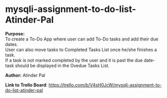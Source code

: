 # mysqli-assignment-to-do-list-Atinder-Pal
**Purpose:** </br>
To create a To-Do App where user can add To-Do tasks and add their due dates. </br>
User can also move tasks to Completed Tasks List once he/she finishes a task. </br>
If a task is not marked completed by the user and it is past the due date- task should be displayed in the Ovedue Tasks List. </br>

**Author:** Atinder Pal

**Link to Trello Board**: https://trello.com/b/V4sH0JcW/mysqli-assignment-to-do-list-atinder-pal
